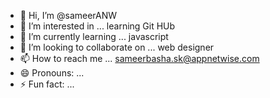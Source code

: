 - 👋 Hi, I’m @sameerANW
- 👀 I’m interested in ... learning Git HUb
- 🌱 I’m currently learning ... javascript    
- 💞️ I’m looking to collaborate on ... web designer
- 📫 How to reach me ... sameerbasha.sk@appnetwise.com
- 😄 Pronouns: ...
- ⚡ Fun fact: ...

<!---
sameerANW/sameerANW is a ✨ special ✨ repository because its `README.md` (this file) appears on your GitHub profile.
You can click the Preview link to take a look at your changes.
--->
